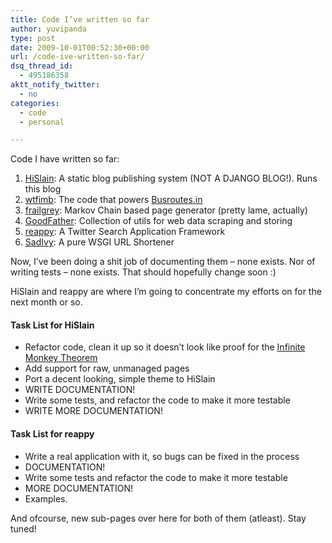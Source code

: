 ```yaml
---
title: Code I’ve written so far
author: yuvipanda
type: post
date: 2009-10-01T00:52:30+00:00
url: /code-ive-written-so-far/
dsq_thread_id:
  - 495186358
aktt_notify_twitter:
  - no
categories:
  - code
  - personal

---
```

Code I have written so far:

  1. [HiSlain][1]: A static blog publishing system (NOT A DJANGO BLOG!). Runs this blog
  2. [wtfimb][2]: The code that powers [Busroutes.in][3]
  3. [frailgrey][4]: Markov Chain based page generator (pretty lame, actually)
  4. [GoodFather][5]: Collection of utils for web data scraping and storing
  5. [reappy][6]: A Twitter Search Application Framework
  6. [SadIvy][7]: A pure WSGI URL Shortener

Now, I&#8217;ve been doing a shit job of documenting them &#8211; none exists. Nor of writing tests &#8211; none exists. That should hopefully change soon :)

HiSlain and reappy are where I&#8217;m going to concentrate my efforts on for the next month or so.

#### Task List for HiSlain

  * Refactor code, clean it up so it doesn&#8217;t look like proof for the [Infinite Monkey Theorem][8]
  * Add support for raw, unmanaged pages
  * Port a decent looking, simple theme to HiSlain
  * WRITE DOCUMENTATION!
  * Write some tests, and refactor the code to make it more testable
  * WRITE MORE DOCUMENTATION!

#### Task List for reappy

  * Write a real application with it, so bugs can be fixed in the process
  * DOCUMENTATION!
  * Write some tests and refactor the code to make it more testable
  * MORE DOCUMENTATION!
  * Examples.

And ofcourse, new sub-pages over here for both of them (atleast). Stay tuned!

 [1]: http://github.com/yuvipanda/HiSlain
 [2]: http://github.com/yuvipanda/wtfimb
 [3]: http://busroutes.in
 [4]: http://github.com/yuvipanda/frailgrey
 [5]: http://github.com/yuvipanda/goodfather
 [6]: http://github.com/yuvipanda/reappy
 [7]: http://github.com/yuvipanda/sadivy
 [8]: http://en.wikipedia.org/wiki/Infinite_monkey_theorem